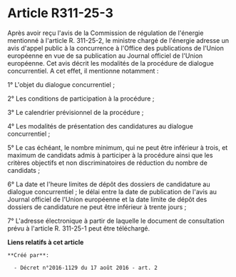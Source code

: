 # Article R311-25-3

Après avoir reçu l'avis de la Commission de régulation de l'énergie mentionné à l'article R. 311-25-2, le ministre chargé de
l'énergie adresse un avis d'appel public à la concurrence à l'Office des publications de l'Union européenne en vue de sa
publication au Journal officiel de l'Union européenne. Cet avis décrit les modalités de la procédure de dialogue
concurrentiel. A cet effet, il mentionne notamment : 

1° L'objet du dialogue concurrentiel ; 

2° Les conditions de participation à la procédure ; 

3° Le calendrier prévisionnel de la procédure ; 

4° Les modalités de présentation des candidatures au dialogue concurrentiel ; 

5° Le cas échéant, le nombre minimum, qui ne peut être inférieur à trois, et maximum de candidats admis à participer à la
procédure ainsi que les critères objectifs et non discriminatoires de réduction du nombre de candidats ; 

6° La date et l'heure limites de dépôt des dossiers de candidature au dialogue concurrentiel ; le délai entre la date de
publication de l'avis au Journal officiel de l'Union européenne et la date limite de dépôt des dossiers de candidature ne
peut être inférieur à trente jours ; 

7° L'adresse électronique à partir de laquelle le document de consultation prévu à l'article R. 311-25-1 peut être
téléchargé.

**Liens relatifs à cet article**

	**Créé par**:

	  - Décret n°2016-1129 du 17 août 2016 - art. 2
